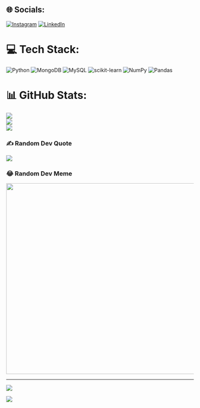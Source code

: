 
## 🌐 Socials:
[![Instagram](https://img.shields.io/badge/Instagram-%23E4405F.svg?logo=Instagram&logoColor=white)](https://instagram.com/k0ri_bharat) [![LinkedIn](https://img.shields.io/badge/LinkedIn-%230077B5.svg?logo=linkedin&logoColor=white)](https://linkedin.com/in/linkedin.com/in/bharatkumar-kori-3610b9180) 

# 💻 Tech Stack:
![Python](https://img.shields.io/badge/python-3670A0?style=for-the-badge&logo=python&logoColor=ffdd54) ![MongoDB](https://img.shields.io/badge/MongoDB-%234ea94b.svg?style=for-the-badge&logo=mongodb&logoColor=white) ![MySQL](https://img.shields.io/badge/mysql-%2300f.svg?style=for-the-badge&logo=mysql&logoColor=white) ![scikit-learn](https://img.shields.io/badge/scikit--learn-%23F7931E.svg?style=for-the-badge&logo=scikit-learn&logoColor=white) ![NumPy](https://img.shields.io/badge/numpy-%23013243.svg?style=for-the-badge&logo=numpy&logoColor=white) ![Pandas](https://img.shields.io/badge/pandas-%23150458.svg?style=for-the-badge&logo=pandas&logoColor=white)
# 📊 GitHub Stats:
![](https://github-readme-stats.vercel.app/api?username=ImBharatkumar&theme=tokyonight&hide_border=false&include_all_commits=false&count_private=false)<br/>
![](https://github-readme-streak-stats.herokuapp.com/?user=ImBharatkumar&theme=tokyonight&hide_border=false)<br/>
![](https://github-readme-stats.vercel.app/api/top-langs/?username=ImBharatkumar&theme=tokyonight&hide_border=false&include_all_commits=false&count_private=false&layout=compact)

### ✍️ Random Dev Quote
![](https://quotes-github-readme.vercel.app/api?type=horizontal&theme=radical)

### 😂 Random Dev Meme
<img src="https://random-memer.herokuapp.com/" width="512px"/>

---
[![](https://visitcount.itsvg.in/api?id=ImBharatkumar&icon=0&color=0)](https://visitcount.itsvg.in)

  
<!-- Proudly created with GPRM ( https://gprm.itsvg.in ) -->
[![](https://visitcount.itsvg.in/api?id=ImBharatkumar&label=Profile%20Views&color=1&icon=0&pretty=true)](https://visitcount.itsvg.in)
